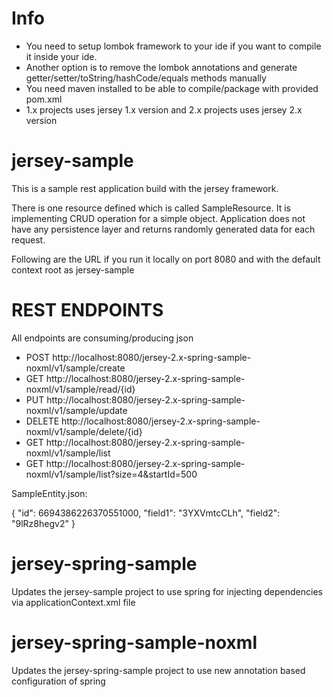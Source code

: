 Info
============
- You need to setup lombok framework to your ide if you want to compile it inside your ide.
- Another option is to remove the lombok annotations and generate getter/setter/toString/hashCode/equals methods manually
- You need maven installed to be able to compile/package with provided pom.xml
- 1.x projects uses jersey 1.x version and 2.x projects uses jersey 2.x version

jersey-sample
===============

This is a sample rest application build with the jersey framework.


There is one resource defined which is called SampleResource. It is implementing CRUD operation for a simple object. Application does not have any persistence layer and returns randomly generated data for each request.


Following are the URL if you run it locally on port 8080 and with the default context root as jersey-sample


REST ENDPOINTS
===============

All endpoints are consuming/producing json 


- POST    http://localhost:8080/jersey-2.x-spring-sample-noxml/v1/sample/create
- GET     http://localhost:8080/jersey-2.x-spring-sample-noxml/v1/sample/read/{id}
- PUT     http://localhost:8080/jersey-2.x-spring-sample-noxml/v1/sample/update
- DELETE  http://localhost:8080/jersey-2.x-spring-sample-noxml/v1/sample/delete/{id}
- GET  http://localhost:8080/jersey-2.x-spring-sample-noxml/v1/sample/list
- GET  http://localhost:8080/jersey-2.x-spring-sample-noxml/v1/sample/list?size=4&startId=500


SampleEntity.json:

{
"id": 6694386226370551000,
"field1": "3YXVmtcCLh",
"field2": "9lRz8hegv2"
}


jersey-spring-sample
======================

Updates the jersey-sample project to use spring for injecting dependencies via applicationContext.xml file


jersey-spring-sample-noxml
============================

Updates the jersey-spring-sample project to use new annotation based configuration of spring

